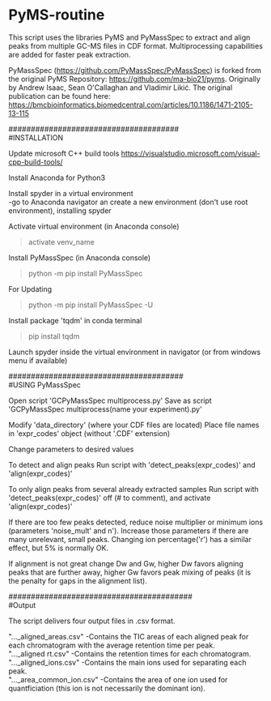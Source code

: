 # PyMS-routine

This script uses the libraries PyMS and PyMassSpec to extract and align peaks from multiple GC-MS files in CDF format. Multiprocessing capabilities are added for faster peak extraction.

PyMassSpec (https://github.com/PyMassSpec/PyMassSpec) is forked from the original PyMS Repository: https://github.com/ma-bio21/pyms. Originally by Andrew Isaac, Sean O'Callaghan and Vladimir Likić. The original publication can be found here: https://bmcbioinformatics.biomedcentral.com/articles/10.1186/1471-2105-13-115


######################################   
#INSTALLATION

Update microsoft C++ build tools
https://visualstudio.microsoft.com/visual-cpp-build-tools/

Install Anaconda for Python3

Install spyder in a virtual environment  
-go to Anaconda navigator an create a new environment (don't use root environment), installing spyder

Activate virtual environment (in Anaconda console)
>activate venv_name

Install PyMassSpec (in Anaconda console)
>python -m pip install PyMassSpec

For Updating
>python -m pip install PyMassSpec -U

Install package 'tqdm' in conda terminal
>pip install tqdm

Launch spyder inside the virtual environment in navigator (or from windows menu if available)



#######################################    
#USING PyMassSpec

Open script 'GCPyMassSpec multiprocess.py'
Save as script 'GCPyMassSpec multiprocess(name your experiment).py'

Modify 'data_directory' (where your CDF files are located)
Place file names in 'expr_codes' object (without '.CDF' extension)


Change parameters to desired values

To detect and align peaks
Run script with 'detect_peaks(expr_codes)' and 'align(expr_codes)'

To only align peaks from several already extracted samples
Run script with 'detect_peaks(expr_codes)' off (# to comment), and activate 'align(expr_codes)'

If there are too few peaks detected, reduce noise multiplier or minimum ions (parameters 'noise_mult' and n'). Increase those parameters if there are many unrelevant, small peaks. Changing ion percentage('r') has a similar effect, but 5% is normally OK.

If alignment is not great change Dw and Gw, higher Dw favors aligning peaks that are further away, higher Gw favors peak mixing of peaks (it is the penalty for gaps in the alignment list).


#########################################    
#Output

The script delivers four output files in .csv format. 

"..._aligned_areas.csv"   -Contains the TIC areas of each aligned peak for each chromatogram with the average retention time per peak.    
"..._aligned rt.csv"      -Contains the retention times for each chromatogram.      
"..._aligned_ions.csv"    -Contains the main ions used for separating each peak.    
"..._area_common_ion.csv" -Contains the area of one ion used for quantficiation (this ion is not necessarily the dominant ion).    
